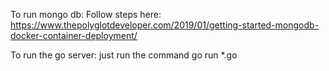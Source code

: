 To run mongo db:
Follow steps here: https://www.thepolyglotdeveloper.com/2019/01/getting-started-mongodb-docker-container-deployment/

To run the go server:
just run the command go run *.go